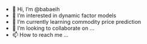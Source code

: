 - 👋 Hi, I’m @babaeih
- 👀 I’m interested in dynamic factor models
- 🌱 I’m currently learning commodity price prediction
- 💞️ I’m looking to collaborate on ...
- 📫 How to reach me ...

<!---
babaeih/babaeih is a ✨ special ✨ repository because its `README.md` (this file) appears on your GitHub profile.
You can click the Preview link to take a look at your changes.
--->
